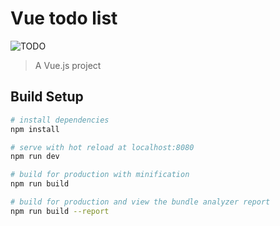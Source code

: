 # Vue todo list

![TODO](http://i0.kym-cdn.com/photos/images/newsfeed/001/332/344/784.jpg)

> A Vue.js project

## Build Setup

``` bash
# install dependencies
npm install

# serve with hot reload at localhost:8080
npm run dev

# build for production with minification
npm run build

# build for production and view the bundle analyzer report
npm run build --report
```
